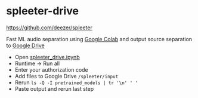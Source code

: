 # spleeter-drive

https://github.com/deezer/spleeter

Fast ML audio separation using [Google Colab](https://colab.research.google.com
) and output source separation to [Google Drive](https://www.google.com/drive/download/)

* Open [spleeter_drive.ipynb](https://colab.research.google.com/github/matt8707/spleeter-drive/blob/main/spleeter_drive.ipynb)
* Runtime → Run all
* Enter your authorization code
* Add files to Google Drive `/spleeter/input`
* Rerun `ls -Q -I pretrained_models | tr '\n' ' '`
* Paste output and rerun last step
